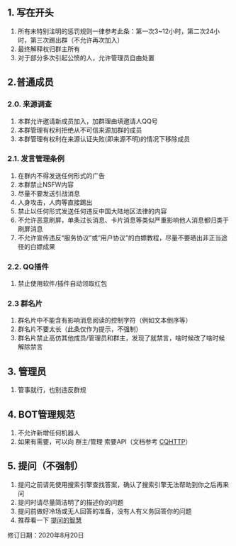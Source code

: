 ## 1. 写在开头
1. 所有未特别注明的惩罚规则一律参考此条：第一次3~12小时，第二次24小时，第三次踢出群（不允许再次加入）
2. 最终解释权归群主所有
3. 对于部分多次引起公愤的人，允许管理员自由处置

## 2.普通成员

### 2.0. 来源调查
1. 本群允许邀请新成员加入，加群理由填邀请人QQ号
2. 本群管理有权利拒绝从不可信来源加群的成员
3. 本群管理有权利在来源认证失败(即来源不明)的情况下移除成员

### 2.1. 发言管理条例
1. 在群内不得发送任何形式的广告
2. 本群禁止NSFW内容
3. 尽量不要发送引战消息
4. 人身攻击，人肉等直接踢出
5. 禁止以任何形式发送任何违反中国大陆地区法律的内容
6. 不允许恶意刷屏，单条过长消息、卡片消息等类似严重影响他人消息都归类于刷屏消息
7. 不允许宣传违反“服务协议”或“用户协议”的白嫖教程，尽量不要晒出非正当途径的白嫖成果

### 2.2. QQ插件
1. 禁止使用软件/插件自动领取红包

### 2.3 群名片
1. 群名片中不能含有影响消息阅读的控制字符（例如文本倒序等）
2. 群名片不要太长（此条仅作为提示，不强制）
3. 群名片禁止高仿其他成员/管理员和群主，发现了就禁言，啥时候改了啥时候解除禁言

## 3. 管理员
1. 管事就行，也别违反群规

## 4. BOT管理规范
1. 不允许新增任何机器人
2. 如果有需要，可以向 群主/管理 索要API（文档参考 [CQHTTP](https://cqhttp.cc/)）

## 5. 提问（不强制）
1. 提问之前请先使用搜索引擎查找答案，确认了搜索引擎无法帮助到你之后再来问
2. 提问时请尽量简洁明了的描述你的问题
3. 提问前做好冷场或无人回答的准备，没有人有义务回答你的问题
4. 推荐看一下 [提问的智慧](https://github.com/ryanhanwu/How-To-Ask-Questions-The-Smart-Way/blob/master/README-zh_CN.md)


修订日期：2020年8月20日
